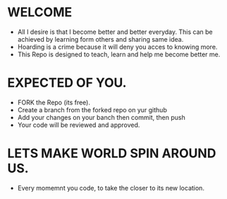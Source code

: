 # WELCOME
- All I desire is that I become better and better everyday. This can be achieved by learning form others and sharing same idea.
- Hoarding is a crime because it will deny you acces to knowing more.
- This Repo is designed to teach, learn and help me become better me.
# 
# EXPECTED OF YOU.
- FORK the Repo (its free).
- Create a branch from the forked repo on yur github
- Add your changes on your banch then commit, then push
- Your code will be reviewed and approved.
 # 
 # LETS MAKE WORLD SPIN AROUND US.
- Every momemnt you code, to take the closer to its new location.